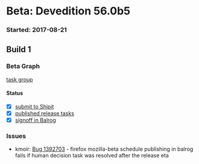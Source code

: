 # Beta: Devedition 56.0b5

### Started: 2017-08-21

## Build 1

### Beta Graph
[task group](https://tools.taskcluster.net/push-inspector/#/95j2a8uPTBiiONz14uXYTQ)


#### Status
- [x] [submit to Shipit](https://wiki.mozilla.org/Release:Release_Automation_on_Mercurial:Starting_a_Release#Submit_to_Ship_It)
- [x] [published release tasks](../how-tos/relpro.md#4-publish-release)
- [x] [signoff in Balrog](../how-tos/relpro.md#3-signoffs)

### Issues
- kmoir: [Bug 1392703](https://bugzil.la/1392703) - firefox mozilla-beta schedule publishing in balrog fails if human decision task was resolved after the release eta


